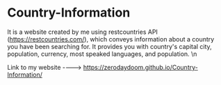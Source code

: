 # Country-Information
It is a website created by me using restcountries API (https://restcountries.com/), which conveys information about a country you have been searching for.
It provides you with country's capital city, population, currency, most speaked languages, and population. \n

Link to my website ----> https://zerodaydoom.github.io/Country-Information/
